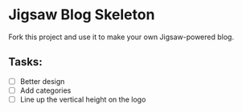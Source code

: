 # Jigsaw Blog Skeleton

Fork this project and use it to make your own Jigsaw-powered blog.


## Tasks:
- [ ] Better design
- [ ] Add categories
- [ ] Line up the vertical height on the logo
